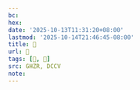 ```yaml
---
bc:
hex:
date: '2025-10-13T11:31:20+08:00'
lastmod: '2025-10-14T21:46:45-08:00'
title: 󰩃
url: 󰩃
tags: [𢳋, 𢳋]
src: GHZR, DCCV
note:
---
```

